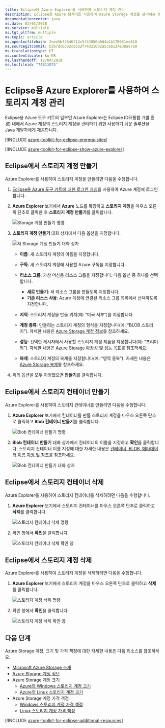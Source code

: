 ```yaml
---
title: Eclipse용 Azure Explorer를 사용하여 스토리지 계정 관리
description: Eclipse용 Azure 탐색기를 사용하여 Azure Storage 계정을 관리하는 방법을 알아봅니다.
documentationcenter: java
ms.date: 02/01/2018
ms.service: multiple
ms.tgt_pltfrm: multiple
ms.topic: article
ms.openlocfilehash: 2eee5bf3546712c5f43056a9d4a2b170951ee810
ms.sourcegitcommit: b3b7dc6332c0532f74d210b2a5cab137e38a6750
ms.translationtype: HT
ms.contentlocale: ko-KR
ms.lasthandoff: 12/04/2019
ms.locfileid: "74811075"
---
```

# <a name="manage-storage-accounts-by-using-the-azure-explorer-for-eclipse"></a>Eclipse용 Azure Explorer를 사용하여 스토리지 계정 관리

Eclipse용 Azure 도구 키트의 일부인 Azure Explorer는 Eclipse IDE(통합 개발 환경) 내에서 Azure 계정의 스토리지 계정을 관리하기 위한 사용하기 쉬운 솔루션을 Java 개발자에게 제공합니다.

[!INCLUDE [azure-toolkit-for-eclipse-prerequisites](../includes/azure-toolkit-for-eclipse-prerequisites.md)]

[!INCLUDE [azure-toolkit-for-eclipse-show-azure-explorer](../includes/azure-toolkit-for-eclipse-show-azure-explorer.md)]

## <a name="create-a-storage-account-in-eclipse"></a>Eclipse에서 스토리지 계정 만들기

Azure Explorer를 사용하여 스토리지 계정을 만들려면 다음을 수행합니다.

1. [Eclipse용 Azure 도구 키트에 대한 로그인 지침](https://docs.microsoft.com/azure/java/eclipse/azure-toolkit-for-eclipse-sign-in-instructions)을 사용하여 Azure 계정에 로그인합니다.

1. **Azure Explorer** 보기에서 **Azure** 노드를 확장하고 **스토리지 계정**을 마우스 오른쪽 단추로 클릭한 후 **스토리지 계정 만들기**를 클릭합니다.

   ![Storage 계정 만들기 명령][CS01]

1. **스토리지 계정 만들기** 대화 상자에서 다음 옵션을 지정합니다.

   ![새 Storage 계정 만들기 대화 상자][CS02]

   * **이름**: 새 스토리지 계정의 이름을 지정합니다.

   * **구독**: 새 스토리지 계정에 사용할 Azure 구독을 지정합니다.

   * **리소스 그룹**: 가상 머신용 리소스 그룹을 지정합니다. 다음 옵션 중 하나를 선택합니다.
      * **새로 만들기**: 새 리소스 그룹을 만들도록 지정합니다.
      * **기존 리소스 사용**: Azure 계정에 연결된 리소스 그룹 목록에서 선택하도록 지정합니다.

   * **지역**: 스토리지 계정을 만들 위치(예: “미국 서부”)를 지정합니다.

   * **계정 종류**: 만들려는 스토리지 계정의 형식을 지정합니다(예: “BLOB 스토리지”). 자세한 내용은 [Azure Storage 계정 정보]를 참조하세요.

   * **성능**: 선택한 게시자에서 사용할 스토리지 계정 제품을 지정합니다(예: “프리미엄”). 자세한 내용은 [Azure Storage 확장성 및 성능 목표]를 참조하세요.

   * **복제**: 스토리지 계정의 복제를 지정합니다(예: “영역 중복”). 자세한 내용은 [Azure Storage 복제]를 참조하세요.

1. 위의 옵션을 모두 지정했으면 **만들기**를 클릭합니다.

## <a name="create-a-storage-container-in-eclipse"></a>Eclipse에서 스토리지 컨테이너 만들기

Azure Explorer를 사용하여 스토리지 컨테이너를 만들려면 다음을 수행합니다.

1. **Azure Explorer** 보기에서 컨테이너를 만들 스토리지 계정을 마우스 오른쪽 단추로 클릭하고 **Blob 컨테이너 만들기**를 클릭합니다.

   ![Blob 컨테이너 만들기 명령][CC01]

1. **Blob 컨테이너 만들기** 대화 상자에서 컨테이너의 이름을 지정하고 **확인**을 클릭합니다. 스토리지 컨테이너 이름 지정에 대한 자세한 내용은 [컨테이너, BLOB, 메타데이터 이름 지정 및 참조]를 참조하세요.

   ![Blob 컨테이너 만들기 대화 상자][CC02]

## <a name="delete-a-storage-container-in-eclipse"></a>Eclipse에서 스토리지 컨테이너 삭제

Azure Explorer를 사용하여 스토리지 컨테이너를 삭제하려면 다음을 수행합니다.

1. **Azure Explorer** 보기에서 스토리지 컨테이너를 마우스 오른쪽 단추로 클릭하고 **삭제**를 클릭합니다.

   ![스토리지 컨테이너 삭제 명령][DC01]

1. 확인 창에서 **확인**을 클릭합니다.

   ![스토리지 컨테이너 삭제 확인 창][DC02]

## <a name="delete-a-storage-account-in-eclipse"></a>Eclipse에서 스토리지 계정 삭제

Azure Explorer를 사용하여 스토리지 계정을 삭제하려면 다음을 수행합니다.

1. **Azure Explorer** 보기에서 스토리지 계정을 마우스 오른쪽 단추로 클릭하고 **삭제**를 클릭합니다.

   ![스토리지 계정 삭제 명령][DS01]

1. 확인 창에서 **확인**을 클릭합니다.

   ![스토리지 계정 삭제 확인 창][DS02]

## <a name="next-steps"></a>다음 단계

Azure Storage 계정, 크기 및 가격 책정에 대한 자세한 내용은 다음 리소스를 참조하세요.

* [Microsoft Azure Storage 소개]
* [Azure Storage 계정 정보]
* Azure Storage 계정 크기
  * [Azure의 Windows 스토리지 계정 크기]
  * [Azure의 Linux 스토리지 계정 크기]
* Azure Storage 계정 가격 책정
  * [Windows 스토리지 계정 가격 책정]
  * [Linux 스토리지 계정 가격 책정]

[!INCLUDE [azure-toolkit-for-eclipse-additional-resources](../includes/azure-toolkit-for-eclipse-additional-resources.md)]

<!-- URL List -->

[Microsoft Azure Storage 소개]: /azure/storage/storage-introduction
[Azure Storage 계정 정보]: /azure/storage/storage-create-storage-account
[Azure Storage 복제]: /azure/storage/storage-redundancy
[Azure Storage 확장성 및 성능 목표]: /azure/storage/storage-scalability-targets
[컨테이너, BLOB, 메타데이터 이름 지정 및 참조]: https://go.microsoft.com/fwlink/?LinkId=255555

[Azure의 Windows 스토리지 계정 크기]: /azure/virtual-machines/virtual-machines-windows-sizes
[Azure의 Linux 스토리지 계정 크기]: /azure/virtual-machines/virtual-machines-linux-sizes
[Windows 스토리지 계정 가격 책정]: https://azure.microsoft.com/pricing/details/virtual-machines/windows/
[Linux 스토리지 계정 가격 책정]: https://azure.microsoft.com/pricing/details/virtual-machines/linux/

<!-- IMG List -->

[CS01]: media/azure-toolkit-for-eclipse-managing-storage-accounts-using-azure-explorer/CS01.png
[CS02]: media/azure-toolkit-for-eclipse-managing-storage-accounts-using-azure-explorer/CS02.png
[CC01]: media/azure-toolkit-for-eclipse-managing-storage-accounts-using-azure-explorer/CC01.png
[CC02]: media/azure-toolkit-for-eclipse-managing-storage-accounts-using-azure-explorer/CC02.png

[DS01]: media/azure-toolkit-for-eclipse-managing-storage-accounts-using-azure-explorer/DS01.png
[DS02]: media/azure-toolkit-for-eclipse-managing-storage-accounts-using-azure-explorer/DS02.png
[DC01]: media/azure-toolkit-for-eclipse-managing-storage-accounts-using-azure-explorer/DC01.png
[DC02]: media/azure-toolkit-for-eclipse-managing-storage-accounts-using-azure-explorer/DC02.png
